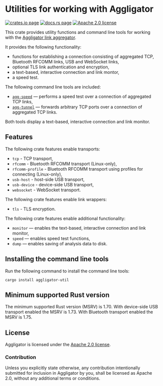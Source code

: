 # Utilities for working with Aggligator

[![crates.io page](https://img.shields.io/crates/v/aggligator-util)](https://crates.io/crates/aggligator-util)
[![docs.rs page](https://docs.rs/aggligator-util/badge.svg)](https://docs.rs/aggligator-util)
[![Apache 2.0 license](https://img.shields.io/crates/l/aggligator-util)](https://raw.githubusercontent.com/surban/aggligator/master/LICENSE)

This crate provides utility functions and command line tools for working with the
[Aggligator link aggregator].

It provides the following functionality:
  * functions for establishing a connection consisting of aggregated TCP,
    Bluetooth RFCOMM links, USB and WebSocket links,
  * optional TLS link authentication and encryption,
  * a text-based, interactive connection and link montor,
  * a speed test.

The following command line tools are included:
  * [`agg-speed`] — performs a speed test over a connection of aggregated TCP links,
  * [`agg-tunnel`] — forwards arbitrary TCP ports over a connection of aggregated TCP links.

Both tools display a text-based, interactive connection and link monitor.

[Aggligator link aggregator]: https://crates.io/crates/aggligator
[`agg-speed`]: ../docs/agg-speed.md
[`agg-tunnel`]: ../docs/agg-tunnel.md

## Features

The following crate features enable transports:

  * `tcp` - TCP transport,
  * `rfcomm` - Bluetooth RFCOMM transport (Linux-only),
  * `rfcomm-profile` - Bluetooth RFCOMM transport using profiles for connecting (Linux-only),
  * `usb-host` - host-side USB transport,
  * `usb-device` - device-side USB transport,
  * `websocket` - WebSocket transport.

The following crate features enable link wrappers:

  * `tls` - TLS encryption.

The following crate features enable additional functionality:

  * `monitor` — enables the text-based, interactive connection and link monitor,
  * `speed` — enables speed test functions,
  * `dump` — enables saving of analysis data to disk.

## Installing the command line tools

Run the following command to install the command line tools:

    cargo install aggligator-util

## Minimum supported Rust version

The minimum supported Rust version (MSRV) is 1.70.
With device-side USB transport enabled the MSRV is 1.73.
With Bluetooth transport enabled the MSRV is 1.75.

## License

Aggligator is licensed under the [Apache 2.0 license].

[Apache 2.0 license]: https://github.com/surban/aggligator/blob/master/LICENSE

### Contribution

Unless you explicitly state otherwise, any contribution intentionally submitted
for inclusion in Aggligator by you, shall be licensed as Apache 2.0, without any
additional terms or conditions.
